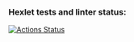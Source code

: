 ### Hexlet tests and linter status:
[![Actions Status](https://github.com/PeterGrn05/frontend-project-44/actions/workflows/hexlet-check.yml/badge.svg)](https://github.com/PeterGrn05/frontend-project-44/actions)